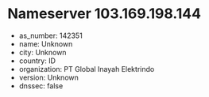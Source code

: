 # Nameserver 103.169.198.144

* as_number: 142351
* name: Unknown
* city: Unknown
* country: ID
* organization: PT Global Inayah Elektrindo
* version: Unknown
* dnssec: false
